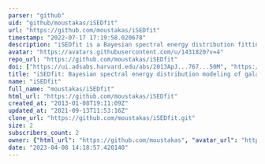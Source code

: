 ```yaml
---
parser: "github"
uid: "github/moustakas/iSEDfit"
url: "https://github.com/moustakas/iSEDfit"
timestamp: "2022-07-17 17:19:58.020678"
description: "iSEDfit is a Bayesian spectral energy distribution fitting code designed to extract the physical properties of galaxies from broadband photometry."
avatar: "https://avatars.githubusercontent.com/u/1431820?v=4"
repo_url: "https://github.com/moustakas/iSEDfit"
doi: ["https://ui.adsabs.harvard.edu/abs/2013ApJ...767...50M", "https://ui.adsabs.harvard.edu/abs/2017ascl.soft08029M/abstract"]
title: "iSEDfit: Bayesian spectral energy distribution modeling of galaxies"
name: "iSEDfit"
full_name: "moustakas/iSEDfit"
html_url: "https://github.com/moustakas/iSEDfit"
created_at: "2013-01-08T19:11:09Z"
updated_at: "2021-09-13T11:53:16Z"
clone_url: "https://github.com/moustakas/iSEDfit.git"
size: 2
subscribers_count: 2
owner: {"html_url": "https://github.com/moustakas", "avatar_url": "https://avatars.githubusercontent.com/u/1431820?v=4", "login": "moustakas", "type": "User"}
date: "2023-04-08 14:18:57.420140"
---
```

